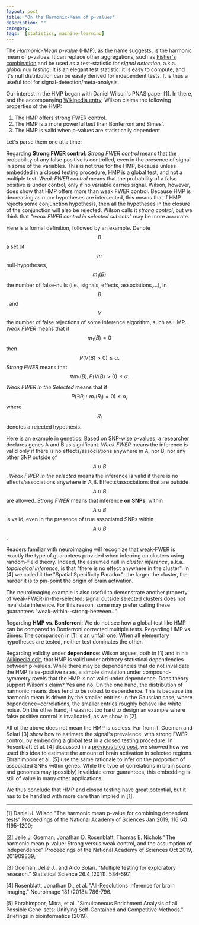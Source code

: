 ```yaml
---
layout: post
title: "On the Harmonic-Mean of p-values"
description: ""
category: 
tags:  [statistics, machine-learning]
---
```


The _Harmonic-Mean p-value_ (HMP), as the name suggests, is the harmonic mean of p-values. 
It can replace other aggregations, such as [Fisher's combination](https://en.wikipedia.org/wiki/Fisher%27s_method)
and be used as a test-statistic for  _signal detection_, a.k.a. _global null testing_.
It is an elegant test statistic: it is easy to compute, and it's null distribution can be easily derived for independent tests. 
It is thus a useful tool for signal-detection/meta-analysis.

Our interest in the HMP began with Daniel Wilson's PNAS paper [1].
In there, and the accompanying [Wikipedia entry](https://en.wikipedia.org/w/index.php?title=Harmonic_mean_p-value&oldid=921890236), Wilson claims the following properties of the HMP:

1. The HMP offers strong FWER control.
1. The HMP is a more powerful test than Bonferroni and Simes'. 
1. The HMP is valid when p-values are statistically dependent.

Let's parse them one at a time:

Regarding __Strong FWER control__:
_Strong FWER control_ means that the probability of any false positive is controlled, even in the presence of signal in some of the variables.
This is not true for the HMP, because unless embedded in a closed testing procedure, HMP is a global test, and not a multiple test. 
_Weak FWER control_ means that the probability of a false positive is under control, only if no variable carries signal. 
Wilson, however, does show that HMP offers more than weak FWER control.
Because HMP is decreasing as more hypotheses are intersected, this means that if HMP rejects some conjunction hypothesis, then all the hypotheses in the closure of the conjunction will also be rejected. 
Wilson calls it _strong control_, but we think that _"weak FWER control in selected subsets"_ may be more accurate. 

Here is a formal definition, followed by an example. 
Denote $$B$$ a set of $$m$$ null-hypotheses, $$m_1(B)$$ the number of false-nulls (i.e., signals, effects, associations,...), in $$B$$, and $$V$$ the number of false rejections of some inference algorithm, such as HMP.
_Weak FWER_ means that if $$m_1(B)=0$$ then $$P(V(B)>0)\leq \alpha.$$
_Strong FWER_ means that $$\forall m_1(B), P(V(B)>0)\leq \alpha.$$
_Weak FWER in the Selected_ means that if $$P(\exists R_i: m_1(R_i)=0)\leq \alpha,$$ where $$R_i$$ denotes a rejected hypothesis.

Here is an example in genetics.
Based on SNP-wise p-values, a researcher declares genes A and B as significant.
_Weak FWER_ means the inference is valid only if there is no effects/associations anywhere in A, nor B, nor any other SNP outside of $$A \cup B$$.
_Weak FWER in the selected_ means the inference is valid if there is no effects/associations anywhere in A,B. Effects/associations that are outside $$A \cup B$$ are allowed.
_Strong FWER_ means that inference __on SNPs__, within $$A \cup B$$ is valid, even in the presence of true associated SNPs within $$A \cup B$$.

Readers familiar with neuroimaging will recognize that weak-FWER is exactly the type of guarantees provided when inferring on clusters using random-field theory.
Indeed, the assumed null in _cluster inference_, a.k.a. _topological inference_, is that "there is no effect anywhere in the cluster". 
In [4] we called it the "Spatial Specificity Paradox": the larger the cluster, the harder it is to pin-point the origin of brain activation.

The neuroimaging example is also useful to demonstrate another property of weak-FWER-in-the-selected: signal outside selected clusters does not invalidate inference. 
For this reason, some may prefer calling these guarantees "weak-within--strong-between...".




Regarding __HMP vs. Bonferroni__: We do not see how a global test like HMP can be compared to Bonferroni corrected multiple tests. 
Regarding HMP vs. Simes: The comparison in [1] is an unfair one. When all elementary hypotheses are tested, neither test dominates the other. 

Regarding validity under __dependence__: 
Wilson argues, both in [1] and in his [Wikipedia edit](https://en.wikipedia.org/w/index.php?title=Extensions_of_Fisher%27s_method&oldid=901235957), that HMP is valid under arbitrary statistical dependencies between p-values. 
While there may be dependencies that do not invalidate the HMP false-positive rates, a simple simulation under compound-symmetry ravels that the HMP is not valid under dependence. 
Does theory support Wilson's claim?
Yes and no.
On the one hand, the distribution of harmonic means does tend to be robust to dependence.
This is because the harmonic mean is driven by the smaller entries; in the Gaussian case, where dependence=correlations, the smaller entries roughly behave like white noise. 
On the other hand, it was not too hard to design an example where false positive control is invalidated, as we show in [2].

All of the above does not mean the HMP is useless. 
Far from it.
Goeman and Solari [3] show how to estimate the signal's prevalence, with strong FWER control, by embedding a global test in a closed testing procedure. 
In Rosenblatt et al. [4] discussed in a [previous blog post](http://www.john-ros.com/cherry-brain/), we showed how we used this idea to estimate the amount of brain activation in selected regions. 
Ebrahimpoor et al. [5] use the same rationale to infer on the proportion of associated SNPs within genes. 
While the type of correlations in brain scans and genomes may (possibly) invalidate error guarantees, this embedding is still of value in many other applications. 

We thus conclude that HMP and closed testing have great potential, but it has to be handled with more care than implied in [1].

-----
[1] Daniel J. Wilson
"The harmonic mean p-value for combining dependent tests"
Proceedings of the National Academy of Sciences Jan 2019, 116 (4) 1195-1200;

[2] Jelle J. Goeman, Jonathan D. Rosenblatt, Thomas E. Nichols
"The harmonic mean p-value: Strong versus weak control, and the assumption of independence"
Proceedings of the National Academy of Sciences Oct 2019, 201909339; 

[3] Goeman, Jelle J., and Aldo Solari. "Multiple testing for exploratory research." Statistical Science 26.4 (2011): 584-597.

[4] Rosenblatt, Jonathan D., et al. "All-Resolutions inference for brain imaging." Neuroimage 181 (2018): 786-796.

[5] Ebrahimpoor, Mitra, et al. "Simultaneous Enrichment Analysis of all Possible Gene-sets: Unifying Self-Contained and Competitive Methods." Briefings in bioinformatics (2019).